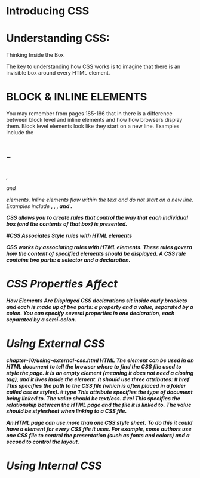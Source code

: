 # Introducing CSS 

# Understanding CSS:
Thinking Inside the Box

The key to understanding how CSS works is to
imagine that there is an invisible box around
every HTML element.

# BLOCK & INLINE ELEMENTS

You may remember from
pages 185-186 that in there is a
difference between block level
and inline elements and how
how browsers display them.
Block level elements look
like they start on a new line.
Examples include the <h1>-
<h6>, <p> and <div> elements.
Inline elements flow within the
text and do not start on a new
line. Examples include <b>, <i>,
<img>, <em> and <span>.

CSS allows you to create rules that control the
way that each individual box (and the contents
of that box) is presented.

#CSS Associates Style
rules with HTML
elements

CSS works by associating rules with HTML elements. These rules govern
how the content of specified elements should be displayed. A CSS rule
contains two parts: a selector and a declaration.


# CSS Properties Affect
How Elements Are
Displayed
CSS declarations sit inside curly brackets and each is made up of two
parts: a property and a value, separated by a colon. You can specify
several properties in one declaration, each separated by a semi-colon.

# Using External CSS

<link> chapter-10/using-external-css.html HTML
The <link> element can be used
in an HTML document to tell the
browser where to find the CSS
file used to style the page. It is an
empty element (meaning it does
not need a closing tag), and it
lives inside the <head> element.
It should use three attributes: 
# href
This specifies the path to the
CSS file (which is often placed in
a folder called css or styles).
# type
This attribute specifies the type
of document being linked to. The
value should be text/css.
# rel
This specifies the relationship
between the HTML page and
the file it is linked to. The value
should be stylesheet when
linking to a CSS file.

An HTML page can use more
than one CSS style sheet. To
do this it could have a <link>
element for every CSS file it
uses. For example, some authors
use one CSS file to control the
presentation (such as fonts and
colors) and a second to control
the layout.

# Using Internal CSS

<style>
You can also include CSS rules
within an HTML page by placing
them inside a <style> element,
which usually sits inside the
<head> element of the page.
The <style> element should use
the type attribute to indicate
that the styles are specified in
CSS. The value should be text/
css.
When building a site with more
than one page, you should use
an external CSS style sheet. This:
● Allows all pages to use the
same style rules (rather than
repeating them in each page).
● Keeps the content separate
from how the page looks.
● Means you can change the
styles used across all pages
by altering just one file
# CSS Selectors 

There are many different types
of CSS selector that allow you to
target rules to specific elements
in an HTML document.
The table on the opposite page
introduces the most commonly
used CSS selectors.
On this page, there is an HTML
file to demonstrate which
elements these CSS selectors
would apply to.
CSS selectors are case sensitive,
so they must match element
names and attribute values
exactly.


# How Css Rules Cascade 

If there are two or more rules
that apply to the same element,
it is important to understand
which will take precedence.
LAST RULE
If the two selectors are identical,
the latter of the two will take
precedence. Here you can see
the second i selector takes
precedence over the first.
SPECIFICITY
If one selector is more specific
than the others, the more
specific rule will take precedence
over more general ones. In this
example:
h1 is more specific than *
p b is more specific than p
p#intro is more specific than p
IMPORTANT
You can add !important after
any property value to indicate
that it should be considered
more important than other rules
that apply to the same element.
Understanding how CSS rules
cascade means you can write
simpler style sheets because
you can create generic rules
that apply to most elements and
then override the properties on
individual elements that need to
appear differently.

# Inheritance

If you specify the font-family
or color properties on the
<body> element, they will apply
to most child elements. This is
because the value of the
font-family property is
inherited by child elements. It
saves you from having to apply
these properties to as many
elements (and results in simpler
style sheets).
You can compare this with
the background-color or
border properties; they are not
inherited by child elements. If
these were inherited by all child
elements then the page could
look quite messy.
You can force a lot of properties
to inherit values from their
parent elements by using
inherit for the value of the
properties. In this example, the
<div> element with a class
called page inherits the padding
size from the CSS rule that
applies to the <body> element.

# Why use External
Style Sheets?

When building a website there are several advantages to placing your
CSS rules in a separate style sheet.

All of your web pages can share
the same style sheet. This is
achieved by using the <link>
element on each HTML page of
your site to link to the same CSS
document. This means that the
same code does not need to be
repeated in every page (which
results in less code and smaller
HTML pages).
Therefore, once the user has
downloaded the CSS stylesheet,
the rest of the site will load
faster. If you want to make a
change to how your site appears,
you only need to edit the one
CSS file and all of your pages
will be updated. For example,
you can change the style of
every <h1> element by altering
the one CSS style sheet, rather
than changing the CSS rules on
every page. The HTML code
will be easier to read and edit
because it does not have lots of
CSS rules in the same document.
It is generally considered good
practice to have the content of
the site separated from the rules
that determine how it appears. 


# Different versions of
CSS & Browser Quirks 

CSS1 was released in 1996 and CSS2 followed two years later. Work on
CSS3 has been ongoing but the major browsers have already started to
implement it 


the same way that there have
been several versions of HTML,
there have also been different
versions of CSS.
Browsers did not implement all
CSS features at once, so some
older browsers do not support
every property.
This is mentioned when it is
likely to affect you, along with
notes where CSS properties
might not behave as expected.
 
 

